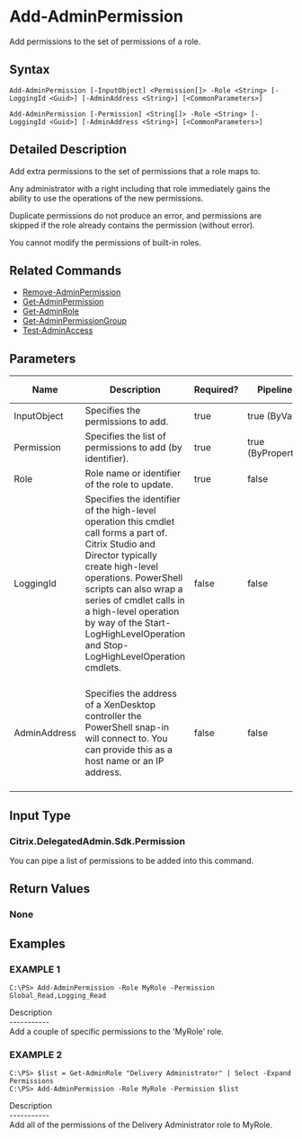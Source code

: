 ﻿# Add-AdminPermission

   Add permissions to the set of permissions of a role.

## Syntax
```
Add-AdminPermission [-InputObject] <Permission[]> -Role <String> [-LoggingId <Guid>] [-AdminAddress <String>] [<CommonParameters>]

Add-AdminPermission [-Permission] <String[]> -Role <String> [-LoggingId <Guid>] [-AdminAddress <String>] [<CommonParameters>]
```

## Detailed Description
   Add extra permissions to the set of permissions that a role maps to.

Any administrator with a right including that role immediately gains the ability to use the operations of the new permissions.

Duplicate permissions do not produce an error, and permissions are skipped if the role already contains the permission (without error).

You cannot modify the permissions of built-in roles.

## Related Commands
  * [Remove-AdminPermission](Remove-AdminPermission/)
  * [Get-AdminPermission](Get-AdminPermission/)
  * [Get-AdminRole](Get-AdminRole/)
  * [Get-AdminPermissionGroup](Get-AdminPermissionGroup/)
  * [Test-AdminAccess](Test-AdminAccess/)
## Parameters

| Name   | Description | Required? | Pipeline Input | Default Value |
| --- | --- | --- | --- | --- |
| InputObject | Specifies the permissions to add. | true | true (ByValue) |  |
| Permission | Specifies the list of permissions to add (by identifier). | true | true (ByPropertyName) |  |
| Role | Role name or identifier of the role to update. | true | false |  |
| LoggingId | Specifies the identifier of the high-level operation this cmdlet call forms a part of. Citrix Studio and Director typically create high-level operations. PowerShell scripts can also wrap a series of cmdlet calls in a high-level operation by way of the Start-LogHighLevelOperation and Stop-LogHighLevelOperation cmdlets. | false | false |  |
| AdminAddress | Specifies the address of a XenDesktop controller the PowerShell snap-in will connect to. You can provide this as a host name or an IP address. | false | false | Localhost. Once a value is provided by any cmdlet, this value becomes the default. |

## Input Type
### Citrix.DelegatedAdmin.Sdk.Permission
   You can pipe a list of permissions to be added into this command.
## Return Values
### None
   
## Examples

### EXAMPLE 1
```
C:\PS> Add-AdminPermission -Role MyRole -Permission Global_Read,Logging_Read
```
   Description<br>-----------<br>Add a couple of specific permissions to the 'MyRole' role.
### EXAMPLE 2
```
C:\PS> $list = Get-AdminRole "Delivery Administrator" | Select -Expand Permissions
C:\PS> Add-AdminPermission -Role MyRole -Permission $list
```
   Description<br>-----------<br>Add all of the permissions of the Delivery Administrator role to MyRole.
